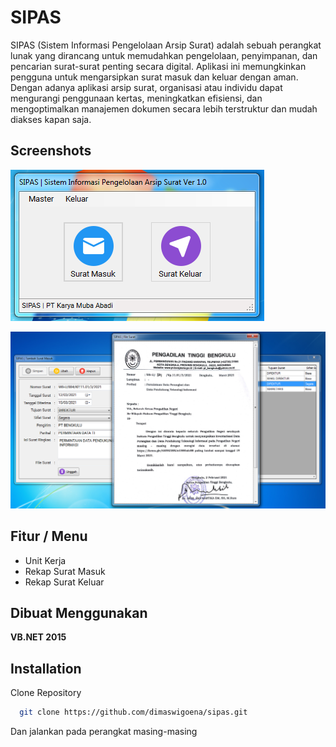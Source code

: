 
# SIPAS

SIPAS (Sistem Informasi Pengelolaan Arsip Surat) adalah sebuah perangkat lunak yang dirancang untuk memudahkan pengelolaan, penyimpanan, dan pencarian surat-surat penting secara digital. Aplikasi ini memungkinkan pengguna untuk mengarsipkan surat masuk dan keluar dengan aman. Dengan adanya aplikasi arsip surat, organisasi atau individu dapat mengurangi penggunaan kertas, meningkatkan efisiensi, dan mengoptimalkan manajemen dokumen secara lebih terstruktur dan mudah diakses kapan saja.





## Screenshots

![Halaman Utama](https://github.com/dimaswigoena/sipas/blob/main/Screenshot/home.PNG)

![Halaman Surat](https://github.com/dimaswigoena/sipas/blob/main/Screenshot/surat.PNG)


## Fitur / Menu

- Unit Kerja
- Rekap Surat Masuk
- Rekap Surat Keluar


## Dibuat Menggunakan

**VB.NET 2015**


## Installation

Clone Repository

```bash
  git clone https://github.com/dimaswigoena/sipas.git
```

Dan jalankan pada perangkat masing-masing
    

